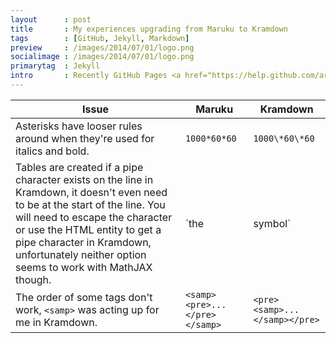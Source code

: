 ```yaml
---
layout      : post
title       : My experiences upgrading from Maruku to Kramdown
tags        : [GitHub, Jekyll, Markdown]
preview     : /images/2014/07/01/logo.png
socialimage : /images/2014/07/01/logo.png
primarytag  : Jekyll
intro       : Recently GitHub Pages <a href="https://help.github.com/articles/migrating-your-pages-site-from-maruku">migrated off</a> the <a href="https://github.com/bhollis/maruku/">Maruku markdown parser</a> to <a href="https://github.com/gettalong/kramdown">Kramdown</a> and deprecated support for Maruku moving forward. While some documentation was provided, it didn't really cover some of the specific differences between the interpreters. This post covers all the issues I experienced during this transition.
---
```


| Issue | Maruku | Kramdown
|-------|--------|----------
| Asterisks have looser rules around when they're used for italics and bold. | `1000*60*60` | `1000\*60\*60`
| Tables are created if a pipe character exists on the line in Kramdown, it doesn't even need to be at the start of the line. You will need to escape the character or use the HTML entity to get a pipe character in Kramdown, unfortunately neither option seems to work with MathJAX though. | `the | symbol` | `the \| symbol`
| The order of some tags don't work, `<samp>` was acting up for me in Kramdown. | `<samp><pre>...</pre></samp>` | `<pre><samp>...</samp></pre>`
